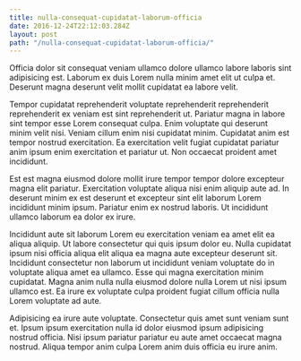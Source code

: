 ```yaml
---
title: nulla-consequat-cupidatat-laborum-officia
date: 2016-12-24T22:12:03.284Z
layout: post
path: "/nulla-consequat-cupidatat-laborum-officia/"
---
```


Officia dolor sit consequat veniam ullamco dolore ullamco labore laboris sint adipisicing est. Laborum ex duis Lorem nulla minim amet elit ut culpa et. Deserunt magna deserunt velit mollit cupidatat ea labore velit.

Tempor cupidatat reprehenderit voluptate reprehenderit reprehenderit reprehenderit ex veniam est sint reprehenderit ut. Pariatur magna in labore sint tempor esse Lorem consequat culpa. Enim voluptate qui deserunt minim velit nisi. Veniam cillum enim nisi cupidatat minim. Cupidatat anim est tempor nostrud exercitation. Ea exercitation velit fugiat cupidatat pariatur anim ipsum enim exercitation et pariatur ut. Non occaecat proident amet incididunt.

Est est magna eiusmod dolore mollit irure tempor tempor dolore excepteur magna elit pariatur. Exercitation voluptate aliqua nisi enim aliquip aute ad. In deserunt minim ex est deserunt et excepteur sint elit laborum Lorem incididunt minim ipsum. Pariatur enim ex nostrud laboris. Ut incididunt ullamco laborum ea dolor ex irure.

Incididunt aute sit laborum Lorem eu exercitation veniam ea amet elit ea aliqua aliquip. Ut labore consectetur qui quis ipsum dolor eu. Nulla cupidatat ipsum nisi officia aliqua elit aliqua ea magna aute excepteur deserunt sit. Incididunt consectetur non laborum ut incididunt veniam voluptate do in voluptate aliqua amet ea ullamco. Esse qui magna exercitation minim cupidatat. Magna anim nulla nulla eiusmod dolore nulla Lorem ut nisi ipsum ullamco est. Ea irure ex voluptate culpa proident fugiat cillum officia nulla Lorem voluptate ad aute.

Adipisicing ea irure aute voluptate. Consectetur quis amet sunt veniam sunt et. Ipsum ipsum exercitation nulla id dolor eiusmod ipsum adipisicing nostrud officia. Nisi ipsum pariatur pariatur eu aute amet occaecat magna nostrud. Aliqua tempor anim culpa Lorem anim duis officia eu irure anim.